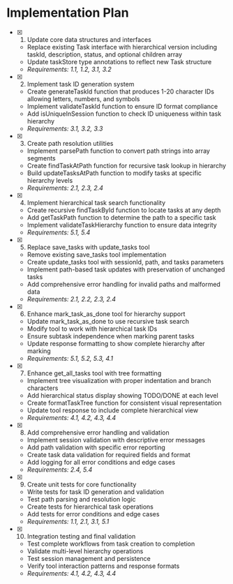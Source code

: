 # Implementation Plan

- [x] 1. Update core data structures and interfaces
  - Replace existing Task interface with hierarchical version including taskId, description, status, and optional children array
  - Update taskStore type annotations to reflect new Task structure
  - _Requirements: 1.1, 1.2, 3.1, 3.2_

- [x] 2. Implement task ID generation system
  - Create generateTaskId function that produces 1-20 character IDs allowing letters, numbers, and symbols
  - Implement validateTaskId function to ensure ID format compliance
  - Add isUniqueInSession function to check ID uniqueness within task hierarchy
  - _Requirements: 3.1, 3.2, 3.3_

- [x] 3. Create path resolution utilities
  - Implement parsePath function to convert path strings into array segments
  - Create findTaskAtPath function for recursive task lookup in hierarchy
  - Build updateTasksAtPath function to modify tasks at specific hierarchy levels
  - _Requirements: 2.1, 2.3, 2.4_

- [x] 4. Implement hierarchical task search functionality
  - Create recursive findTaskById function to locate tasks at any depth
  - Add getTaskPath function to determine the path to a specific task
  - Implement validateTaskHierarchy function to ensure data integrity
  - _Requirements: 5.1, 5.4_

- [x] 5. Replace save_tasks with update_tasks tool
  - Remove existing save_tasks tool implementation
  - Create update_tasks tool with sessionId, path, and tasks parameters
  - Implement path-based task updates with preservation of unchanged tasks
  - Add comprehensive error handling for invalid paths and malformed data
  - _Requirements: 2.1, 2.2, 2.3, 2.4_

- [x] 6. Enhance mark_task_as_done tool for hierarchy support
  - Update mark_task_as_done to use recursive task search
  - Modify tool to work with hierarchical task IDs
  - Ensure subtask independence when marking parent tasks
  - Update response formatting to show complete hierarchy after marking
  - _Requirements: 5.1, 5.2, 5.3, 4.1_

- [x] 7. Enhance get_all_tasks tool with tree formatting
  - Implement tree visualization with proper indentation and branch characters
  - Add hierarchical status display showing TODO/DONE at each level
  - Create formatTaskTree function for consistent visual representation
  - Update tool response to include complete hierarchical view
  - _Requirements: 4.1, 4.2, 4.3, 4.4_

- [x] 8. Add comprehensive error handling and validation
  - Implement session validation with descriptive error messages
  - Add path validation with specific error reporting
  - Create task data validation for required fields and format
  - Add logging for all error conditions and edge cases
  - _Requirements: 2.4, 5.4_

- [x] 9. Create unit tests for core functionality
  - Write tests for task ID generation and validation
  - Test path parsing and resolution logic
  - Create tests for hierarchical task operations
  - Add tests for error conditions and edge cases
  - _Requirements: 1.1, 2.1, 3.1, 5.1_

- [x] 10. Integration testing and final validation
  - Test complete workflows from task creation to completion
  - Validate multi-level hierarchy operations
  - Test session management and persistence
  - Verify tool interaction patterns and response formats
  - _Requirements: 4.1, 4.2, 4.3, 4.4_